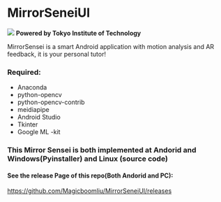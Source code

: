 # MirrorSeneiUI  
![](https://github.com/Magicboomliu/MirrorSeneiUI/blob/main/resources/icon/ms128.ico) **Powered by Tokyo Institute of Technology**  
  
MirrorSensei is a smart Android application with motion analysis and AR feedback, it is your personal tutor!   
  

### Required: 

* Anaconda  
* python-opencv 
* python-opencv-contrib 
* meidiapipe 
* Android Studio 
* Tkinter  
* Google ML -kit  

### This Mirror Sensei is both implemented at Andorid and Windows(Pyinstaller) and Linux (source code) 
#### See the release Page of this repo(Both Andorid and PC):
https://github.com/Magicboomliu/MirrorSeneiUI/releases
